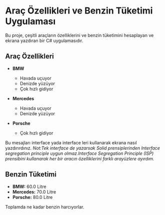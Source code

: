 # Araç Özellikleri ve Benzin Tüketimi Uygulaması

Bu proje, çeşitli araçların özelliklerini ve benzin tüketimini hesaplayan ve ekrana yazdıran bir C# uygulamasıdır.
## Araç Özellikleri

- **BMW**
  - Havada uçuyor
  - Denizde yüzüyor
  - Çok hızlı gidiyor

- **Mercedes**
  - Havada uçuyor
  - Denizde yüzüyor

- **Porsche**
  - Çok hızlı gidiyor

Bu mesajları interface yada interface leri kullanarak ekrana nasıl yazdırırdınız.
*Not:Tek interface de yazarsak Solid prensiplerinden Interface segregation principle uygun olmaz.Interface Segregation Principle (ISP) prensibini kullanarak her bir aracın özelliklerini farklı arayüzlere ayırdım.*

## Benzin Tüketimi

- **BMW:** 60.0 Litre
- **Mercedes:** 70.0 Litre
- **Porsche:** 80.0 Litre
  
Toplamda ne kadar benzin harcıyorlar.

 
